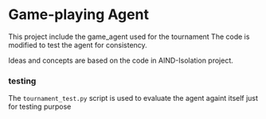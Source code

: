 
# Game-playing Agent

This project include the game_agent used for the tournament
The code is modified to test the agent for consistency.

Ideas and concepts are based on the code in AIND-Isolation project.

### testing

The `tournament_test.py` script is used to evaluate the agent againt itself just for testing purpose

